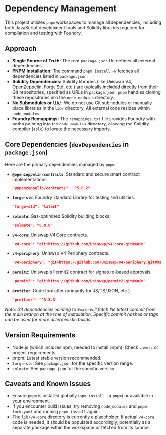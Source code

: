 # Dependency Management

This project utilizes `pnpm` workspaces to manage all dependencies, including both JavaScript development tools and Solidity libraries required for compilation and testing with Foundry.

## Approach

- **Single Source of Truth:** The root `package.json` file defines all external dependencies.
- **PNPM Installation:** The command `pnpm install -w` fetches all dependencies listed in `package.json`. 
- **Solidity Dependencies:** Solidity libraries (like Uniswap V4, OpenZeppelin, Forge Std, etc.) are typically included directly from their Git repositories, specified as URLs in `package.json`. `pnpm` handles cloning these repositories into the `node_modules` directory.
- **No Submodules or `lib/`:** We do not use Git submodules or manually place libraries in the `lib/` directory. All external code resides within `node_modules`.
- **Foundry Remappings:** The `remappings.txt` file provides Foundry with paths pointing into the `node_modules` directory, allowing the Solidity compiler (`solc`) to locate the necessary imports.

## Core Dependencies (`devDependencies` in `package.json`)

Here are the primary dependencies managed by `pnpm`:

- **`@openzeppelin/contracts`**: Standard and secure smart contract implementations.
  ```json
  "@openzeppelin/contracts": "^5.0.2"
  ```
- **`forge-std`**: Foundry Standard Library for testing and utilities.
  ```json
  "forge-std": "latest" 
  ``` 
- **`solmate`**: Gas-optimized Solidity building blocks.
  ```json
  "solmate": "6.8.0"
  ```
- **`v4-core`**: Uniswap V4 Core contracts.
  ```json
  "v4-core": "git+https://github.com/Uniswap/v4-core.git#main"
  ```
- **`v4-periphery`**: Uniswap V4 Periphery contracts.
  ```json
  "v4-periphery": "git+https://github.com/Uniswap/v4-periphery.git#main"
  ```
- **`permit2`**: Uniswap's Permit2 contract for signature-based approvals.
  ```json
  "permit2": "git+https://github.com/Uniswap/permit2.git#main"
  ```
- **`prettier`**: Code formatter (primarily for JS/TS/JSON, etc.).
  ```json
  "prettier": "^3.3.3"
  ```

*Note: Git dependencies pointing to `#main` will fetch the latest commit from the main branch at the time of installation. Specific commit hashes or tags can be used for more deterministic builds.*

## Version Requirements

- Node.js (which includes npm, needed to install pnpm): Check `.nvmrc` or project requirements.
- pnpm: Latest stable version recommended.
- `forge-std`: See `package.json` for the specific version range.
- `solmate`: See `package.json` for the specific version.

## Caveats and Known Issues

- Ensure `pnpm` is installed globally (`npm install -g pnpm`) or available in your environment.
- If you encounter build issues, try removing `node_modules` and `pnpm-lock.yaml` and running `pnpm install` again.
- The `lib/v4-core` directory is currently a placeholder. If actual `v4-core` code is needed, it should be populated accordingly, potentially as a separate package within the workspace or fetched from its source. 